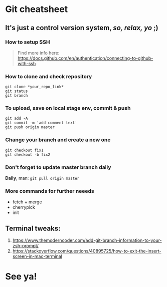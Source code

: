 # Git cheatsheet

## It's just a control version system, *so, relax, yo* ;)

### How to setup SSH
> Find more info here:
> https://docs.github.com/en/authentication/connecting-to-github-with-ssh

### How to clone and check repository
```
git clone *your_repo_link*
git status
git branch
```

### To upload, save on local stage env, commit & push
```
git add -A
git commit -m 'add comment text'
git push origin master
```

### Change your branch and create a new one
```
git checkout fix1
git checkout -b fix2
```

### Don't forget to update master branch daily 
**Daily**, man: `git pull origin master`

### More commands for further neeeds
* fetch + merge
* cherrypick 
* init

## Terminal tweaks:

1. https://www.themoderncoder.com/add-git-branch-information-to-your-zsh-prompt/
1. https://stackoverflow.com/questions/40895725/how-to-exit-the-insert-screen-in-mac-terminal

# See ya!
